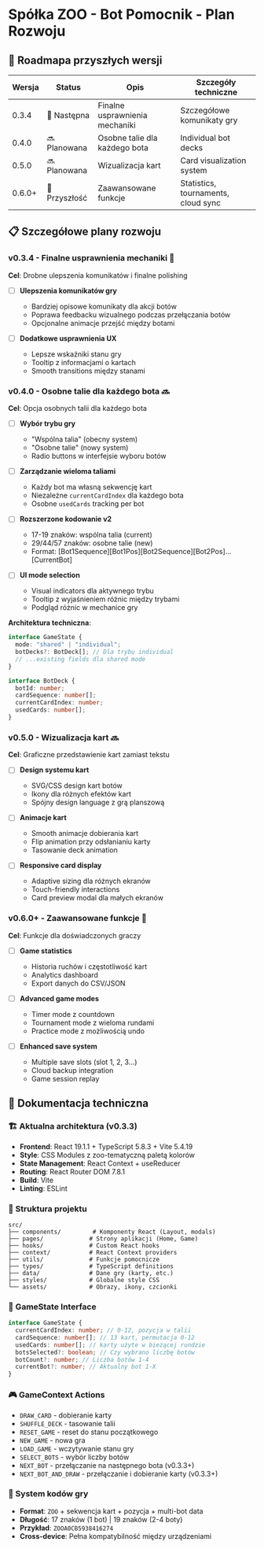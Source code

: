 # Spółka ZOO - Bot Pomocnik - Plan Rozwoju

## 🎯 Roadmapa przyszłych wersji

| Wersja | Status        | Opis                           | Szczegóły techniczne                |
| ------ | ------------- | ------------------------------ | ----------------------------------- |
| 0.3.4  | 🎯 Następna   | Finalne usprawnienia mechaniki | Szczegółowe komunikaty gry          |
| 0.4.0  | 🔜 Planowana  | Osobne talie dla każdego bota  | Individual bot decks                |
| 0.5.0  | 🔜 Planowana  | Wizualizacja kart              | Card visualization system           |
| 0.6.0+ | 🔮 Przyszłość | Zaawansowane funkcje           | Statistics, tournaments, cloud sync |

## 📋 Szczegółowe plany rozwoju

### v0.3.4 - Finalne usprawnienia mechaniki 🎯

**Cel**: Drobne ulepszenia komunikatów i finalne polishing

- [ ] **Ulepszenia komunikatów gry**

  - Bardziej opisowe komunikaty dla akcji botów
  - Poprawa feedbacku wizualnego podczas przełączania botów
  - Opcjonalne animacje przejść między botami

- [ ] **Dodatkowe usprawnienia UX**
  - Lepsze wskaźniki stanu gry
  - Tooltip z informacjami o kartach
  - Smooth transitions między stanami

### v0.4.0 - Osobne talie dla każdego bota 🔜

**Cel**: Opcja osobnych talii dla każdego bota

- [ ] **Wybór trybu gry**

  - "Wspólna talia" (obecny system)
  - "Osobne talie" (nowy system)
  - Radio buttons w interfejsie wyboru botów

- [ ] **Zarządzanie wieloma taliami**

  - Każdy bot ma własną sekwencję kart
  - Niezależne `currentCardIndex` dla każdego bota
  - Osobne `usedCards` tracking per bot

- [ ] **Rozszerzone kodowanie v2**

  - 17-19 znaków: wspólna talia (current)
  - 29/44/57 znaków: osobne talie (new)
  - Format: [Bot1Sequence][Bot1Pos][Bot2Sequence][Bot2Pos]...[CurrentBot]

- [ ] **UI mode selection**
  - Visual indicators dla aktywnego trybu
  - Tooltip z wyjaśnieniem różnic między trybami
  - Podgląd różnic w mechanice gry

**Architektura techniczna**:

```typescript
interface GameState {
  mode: "shared" | "individual";
  botDecks?: BotDeck[]; // Dla trybu individual
  // ...existing fields dla shared mode
}

interface BotDeck {
  botId: number;
  cardSequence: number[];
  currentCardIndex: number;
  usedCards: number[];
}
```

### v0.5.0 - Wizualizacja kart 🔜

**Cel**: Graficzne przedstawienie kart zamiast tekstu

- [ ] **Design systemu kart**

  - SVG/CSS design kart botów
  - Ikony dla różnych efektów kart
  - Spójny design language z grą planszową

- [ ] **Animacje kart**

  - Smooth animacje dobierania kart
  - Flip animation przy odsłanianiu karty
  - Tasowanie deck animation

- [ ] **Responsive card display**
  - Adaptive sizing dla różnych ekranów
  - Touch-friendly interactions
  - Card preview modal dla małych ekranów

### v0.6.0+ - Zaawansowane funkcje 🔮

**Cel**: Funkcje dla doświadczonych graczy

- [ ] **Game statistics**

  - Historia ruchów i częstotliwość kart
  - Analytics dashboard
  - Export danych do CSV/JSON

- [ ] **Advanced game modes**

  - Timer mode z countdown
  - Tournament mode z wieloma rundami
  - Practice mode z możliwością undo

- [ ] **Enhanced save system**
  - Multiple save slots (slot 1, 2, 3...)
  - Cloud backup integration
  - Game session replay

## 📖 Dokumentacja techniczna

### 🏗️ Aktualna architektura (v0.3.3)

- **Frontend**: React 19.1.1 + TypeScript 5.8.3 + Vite 5.4.19
- **Style**: CSS Modules z zoo-tematyczną paletą kolorów
- **State Management**: React Context + useReducer
- **Routing**: React Router DOM 7.8.1
- **Build**: Vite
- **Linting**: ESLint

### 📁 Struktura projektu

```
src/
├── components/         # Komponenty React (Layout, modals)
├── pages/             # Strony aplikacji (Home, Game)
├── hooks/             # Custom React hooks
├── context/           # React Context providers
├── utils/             # Funkcje pomocnicze
├── types/             # TypeScript definitions
├── data/              # Dane gry (karty, etc.)
├── styles/            # Globalne style CSS
└── assets/            # Obrazy, ikony, czcionki
```

### 🔧 GameState Interface

```typescript
interface GameState {
  currentCardIndex: number; // 0-12, pozycja w talii
  cardSequence: number[]; // 13 kart, permutacja 0-12
  usedCards: number[]; // karty użyte w bieżącej rundzie
  botsSelected?: boolean; // Czy wybrano liczbę botów
  botCount?: number; // Liczba botów 1-4
  currentBot?: number; // Aktualny bot 1-X
}
```

### 🎮 GameContext Actions

- `DRAW_CARD` - dobieranie karty
- `SHUFFLE_DECK` - tasowanie talii
- `RESET_GAME` - reset do stanu początkowego
- `NEW_GAME` - nowa gra
- `LOAD_GAME` - wczytywanie stanu gry
- `SELECT_BOTS` - wybór liczby botów
- `NEXT_BOT` - przełączanie na następnego bota (v0.3.3+)
- `NEXT_BOT_AND_DRAW` - przełączanie i dobieranie karty (v0.3.3+)

### 💾 System kodów gry

- **Format**: `ZOO` + sekwencja kart + pozycja + multi-bot data
- **Długość**: 17 znaków (1 bot) | 19 znaków (2-4 boty)
- **Przykład**: `ZOOA0CB5938416274`
- **Cross-device**: Pełna kompatybilność między urządzeniami
